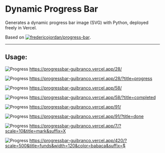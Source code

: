 # Dynamic Progress Bar

Generates a dynamic progress bar image (SVG) with Python, deployed freely in Vercel.

Based on [![fredericojordan/progress-bar](https://img.shields.io/badge/fredericojordan%2Fprogress--bar-black?style=flat&logo=github)](https://github.com/fredericojordan/progress-bar).

---

## Usage:

![Progress](https://progressbar-guibranco.vercel.app/28/)
https://progressbar-guibranco.vercel.app/28/

![Progress](https://progressbar-guibranco.vercel.app/28/?title=progress)
https://progressbar-guibranco.vercel.app/28/?title=progress

![Progress](https://progressbar-guibranco.vercel.app/58/)
https://progressbar-guibranco.vercel.app/58/

![Progress](https://progressbar-guibranco.vercel.app/58/?title=completed)
https://progressbar-guibranco.vercel.app/58/?title=completed

![Progress](https://progressbar-guibranco.vercel.app/91/)
https://progressbar-guibranco.vercel.app/91/

![Progress](https://progressbar-guibranco.vercel.app/91/?title=done)
https://progressbar-guibranco.vercel.app/91/?title=done

![Progress](https://progressbar-guibranco.vercel.app/7/?scale=10&title=mark&suffix=X)
https://progressbar-guibranco.vercel.app/7/?scale=10&title=mark&suffix=X

![Progress](https://progressbar-guibranco.vercel.app/420/?scale=500&title=funds&width=200&color=babaca&suffix=$)
https://progressbar-guibranco.vercel.app/420/?scale=500&title=funds&width=120&color=babaca&suffix=$
